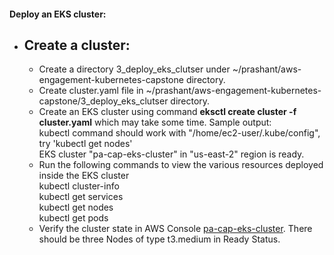 #### Deploy an EKS cluster:
- ## Create a cluster:
  - Create a directory 3_deploy_eks_clutser under ~/prashant/aws-engagement-kubernetes-capstone directory.
  - Create cluster.yaml file in ~/prashant/aws-engagement-kubernetes-capstone/3_deploy_eks_clutser directory.
  - Create an EKS cluster using command **eksctl create cluster -f cluster.yaml** which may take some time. Sample output:<br>
    kubectl command should work with "/home/ec2-user/.kube/config", try 'kubectl get nodes'<br>
    EKS cluster "pa-cap-eks-cluster" in "us-east-2" region is ready.
  - Run the following commands to view the various resources deployed inside the EKS cluster<br>
  kubectl cluster-info<br>
  kubectl get services<br> 
  kubectl get nodes<br>
  kubectl get pods  
  - Verify the cluster state in AWS Console [pa-cap-eks-cluster](https://us-east-2.console.aws.amazon.com/eks/clusters/pa-cap-eks-cluster?region=us-east-2). There should be three Nodes of type t3.medium in Ready Status.

